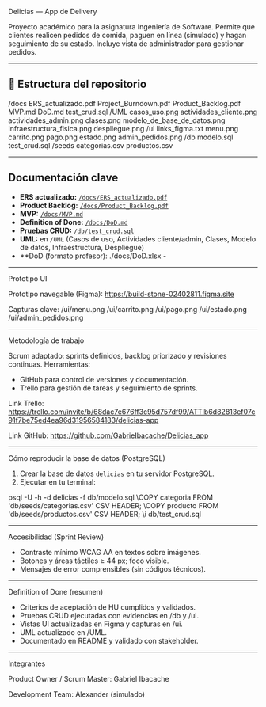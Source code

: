 Delicias — App de Delivery

Proyecto académico para la asignatura Ingeniería de Software.
Permite que clientes realicen pedidos de comida, paguen en línea (simulado) y hagan seguimiento de su estado.
Incluye vista de administrador para gestionar pedidos.

---

## 📂 Estructura del repositorio

/docs
ERS_actualizado.pdf
Project_Burndown.pdf
Product_Backlog.pdf
MVP.md
DoD.md
test_crud.sql
/UML
casos_uso.png
actividades_cliente.png
actividades_admin.png
clases.png
modelo_de_base_de_datos.png
infraestructura_fisica.png
despliegue.png
/ui
links_figma.txt
menu.png
carrito.png
pago.png
estado.png
admin_pedidos.png
/db
modelo.sql
test_crud.sql
/seeds
categorias.csv
productos.csv

---

## Documentación clave

- **ERS actualizado:** [`/docs/ERS_actualizado.pdf`](./docs/ERS_actualizado.pdf)  
- **Product Backlog:** [`/docs/Product_Backlog.pdf`](./docs/Product_Backlog.pdf)  
- **MVP:** [`/docs/MVP.md`](./docs/MVP.md)  
- **Definition of Done:** [`/docs/DoD.md`](./docs/DoD.md)  
- **Pruebas CRUD:** [`/db/test_crud.sql`](./db/test_crud.sql)  
- **UML:** en `/UML` (Casos de uso, Actividades cliente/admin, Clases, Modelo de datos, Infraestructura, Despliegue)
- **DoD (formato profesor): ./docs/DoD.xlsx -

---

Prototipo UI

Prototipo navegable (Figma): https://build-stone-02402811.figma.site

Capturas clave:
/ui/menu.png
/ui/carrito.png
/ui/pago.png
/ui/estado.png
/ui/admin_pedidos.png

---

Metodología de trabajo

Scrum adaptado: sprints definidos, backlog priorizado y revisiones continuas.
Herramientas:
- GitHub para control de versiones y documentación.
- Trello para gestión de tareas y seguimiento de sprints.

Link Trello: https://trello.com/invite/b/68dac7e676ff3c95d757df99/ATTIb6d82813ef07c91f7be75ed4ea96d31956584183/delicias-app

Link GitHub: https://github.com/GabrieIbacache/Delicias_app


---

Cómo reproducir la base de datos (PostgreSQL)

1. Crear la base de datos `delicias` en tu servidor PostgreSQL.
2. Ejecutar en tu terminal:

psql -U <usuario> -h <host> -d delicias -f db/modelo.sql
\COPY categoria FROM 'db/seeds/categorias.csv' CSV HEADER;
\COPY producto  FROM 'db/seeds/productos.csv' CSV HEADER;
\i db/test_crud.sql

---

Accesibilidad (Sprint Review)

- Contraste mínimo WCAG AA en textos sobre imágenes.
- Botones y áreas táctiles ≥ 44 px; foco visible.
- Mensajes de error comprensibles (sin códigos técnicos).

---

Definition of Done (resumen)

- Criterios de aceptación de HU cumplidos y validados.
- Pruebas CRUD ejecutadas con evidencias en /db y /ui.
- Vistas UI actualizadas en Figma y capturas en /ui.
- UML actualizado en /UML.
- Documentado en README y validado con stakeholder.

---

Integrantes

Product Owner / Scrum Master: Gabriel Ibacache

Development Team: Alexander (simulado)
